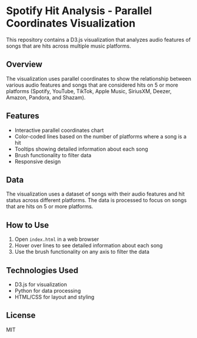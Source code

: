 # Spotify Hit Analysis - Parallel Coordinates Visualization

This repository contains a D3.js visualization that analyzes audio features of songs that are hits across multiple music platforms.

## Overview

The visualization uses parallel coordinates to show the relationship between various audio features and songs that are considered hits on 5 or more platforms (Spotify, YouTube, TikTok, Apple Music, SiriusXM, Deezer, Amazon, Pandora, and Shazam).

## Features

- Interactive parallel coordinates chart
- Color-coded lines based on the number of platforms where a song is a hit
- Tooltips showing detailed information about each song
- Brush functionality to filter data
- Responsive design

## Data

The visualization uses a dataset of songs with their audio features and hit status across different platforms. The data is processed to focus on songs that are hits on 5 or more platforms.

## How to Use

1. Open `index.html` in a web browser
2. Hover over lines to see detailed information about each song
3. Use the brush functionality on any axis to filter the data

## Technologies Used

- D3.js for visualization
- Python for data processing
- HTML/CSS for layout and styling

## License

MIT 